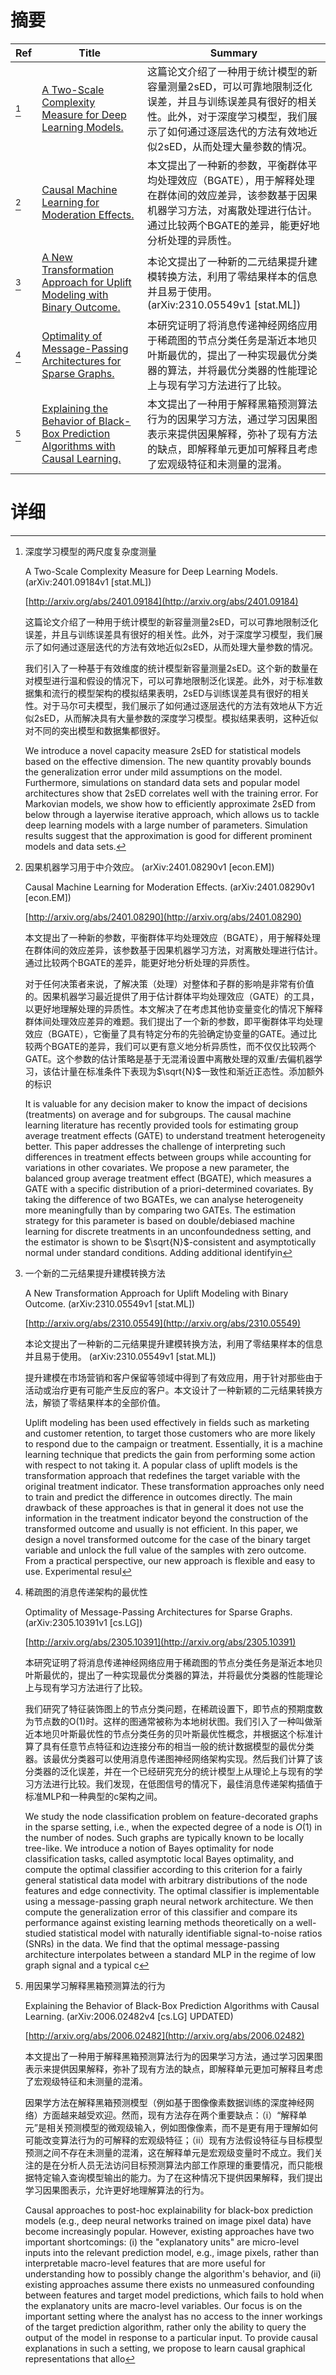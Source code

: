 # 摘要

| Ref | Title | Summary |
| --- | --- | --- |
| [^1] | [A Two-Scale Complexity Measure for Deep Learning Models.](http://arxiv.org/abs/2401.09184) | 这篇论文介绍了一种用于统计模型的新容量测量2sED，可以可靠地限制泛化误差，并且与训练误差具有很好的相关性。此外，对于深度学习模型，我们展示了如何通过逐层迭代的方法有效地近似2sED，从而处理大量参数的情况。 |
| [^2] | [Causal Machine Learning for Moderation Effects.](http://arxiv.org/abs/2401.08290) | 本文提出了一种新的参数，平衡群体平均处理效应（BGATE），用于解释处理在群体间的效应差异，该参数基于因果机器学习方法，对离散处理进行估计。通过比较两个BGATE的差异，能更好地分析处理的异质性。 |
| [^3] | [A New Transformation Approach for Uplift Modeling with Binary Outcome.](http://arxiv.org/abs/2310.05549) | 本论文提出了一种新的二元结果提升建模转换方法，利用了零结果样本的信息并且易于使用。 (arXiv:2310.05549v1 [stat.ML]) |
| [^4] | [Optimality of Message-Passing Architectures for Sparse Graphs.](http://arxiv.org/abs/2305.10391) | 本研究证明了将消息传递神经网络应用于稀疏图的节点分类任务是渐近本地贝叶斯最优的，提出了一种实现最优分类器的算法，并将最优分类器的性能理论上与现有学习方法进行了比较。 |
| [^5] | [Explaining the Behavior of Black-Box Prediction Algorithms with Causal Learning.](http://arxiv.org/abs/2006.02482) | 本文提出了一种用于解释黑箱预测算法行为的因果学习方法，通过学习因果图表示来提供因果解释，弥补了现有方法的缺点，即解释单元更加可解释且考虑了宏观级特征和未测量的混淆。 |

# 详细

[^1]: 深度学习模型的两尺度复杂度测量

    A Two-Scale Complexity Measure for Deep Learning Models. (arXiv:2401.09184v1 [stat.ML])

    [http://arxiv.org/abs/2401.09184](http://arxiv.org/abs/2401.09184)

    这篇论文介绍了一种用于统计模型的新容量测量2sED，可以可靠地限制泛化误差，并且与训练误差具有很好的相关性。此外，对于深度学习模型，我们展示了如何通过逐层迭代的方法有效地近似2sED，从而处理大量参数的情况。

    

    我们引入了一种基于有效维度的统计模型新容量测量2sED。这个新的数量在对模型进行温和假设的情况下，可以可靠地限制泛化误差。此外，对于标准数据集和流行的模型架构的模拟结果表明，2sED与训练误差具有很好的相关性。对于马尔可夫模型，我们展示了如何通过逐层迭代的方法有效地从下方近似2sED，从而解决具有大量参数的深度学习模型。模拟结果表明，这种近似对不同的突出模型和数据集都很好。

    We introduce a novel capacity measure 2sED for statistical models based on the effective dimension. The new quantity provably bounds the generalization error under mild assumptions on the model. Furthermore, simulations on standard data sets and popular model architectures show that 2sED correlates well with the training error. For Markovian models, we show how to efficiently approximate 2sED from below through a layerwise iterative approach, which allows us to tackle deep learning models with a large number of parameters. Simulation results suggest that the approximation is good for different prominent models and data sets.
    
[^2]: 因果机器学习用于中介效应。 (arXiv:2401.08290v1 [econ.EM])

    Causal Machine Learning for Moderation Effects. (arXiv:2401.08290v1 [econ.EM])

    [http://arxiv.org/abs/2401.08290](http://arxiv.org/abs/2401.08290)

    本文提出了一种新的参数，平衡群体平均处理效应（BGATE），用于解释处理在群体间的效应差异，该参数基于因果机器学习方法，对离散处理进行估计。通过比较两个BGATE的差异，能更好地分析处理的异质性。

    

    对于任何决策者来说，了解决策（处理）对整体和子群的影响是非常有价值的。因果机器学习最近提供了用于估计群体平均处理效应（GATE）的工具，以更好地理解处理的异质性。本文解决了在考虑其他协变量变化的情况下解释群体间处理效应差异的难题。我们提出了一个新的参数，即平衡群体平均处理效应（BGATE），它衡量了具有特定分布的先验确定协变量的GATE。通过比较两个BGATE的差异，我们可以更有意义地分析异质性，而不仅仅比较两个GATE。这个参数的估计策略是基于无混淆设置中离散处理的双重/去偏机器学习，该估计量在标准条件下表现为$\sqrt{N}$一致性和渐近正态性。添加额外的标识

    It is valuable for any decision maker to know the impact of decisions (treatments) on average and for subgroups. The causal machine learning literature has recently provided tools for estimating group average treatment effects (GATE) to understand treatment heterogeneity better. This paper addresses the challenge of interpreting such differences in treatment effects between groups while accounting for variations in other covariates. We propose a new parameter, the balanced group average treatment effect (BGATE), which measures a GATE with a specific distribution of a priori-determined covariates. By taking the difference of two BGATEs, we can analyse heterogeneity more meaningfully than by comparing two GATEs. The estimation strategy for this parameter is based on double/debiased machine learning for discrete treatments in an unconfoundedness setting, and the estimator is shown to be $\sqrt{N}$-consistent and asymptotically normal under standard conditions. Adding additional identifyin
    
[^3]: 一个新的二元结果提升建模转换方法

    A New Transformation Approach for Uplift Modeling with Binary Outcome. (arXiv:2310.05549v1 [stat.ML])

    [http://arxiv.org/abs/2310.05549](http://arxiv.org/abs/2310.05549)

    本论文提出了一种新的二元结果提升建模转换方法，利用了零结果样本的信息并且易于使用。 (arXiv:2310.05549v1 [stat.ML])

    

    提升建模在市场营销和客户保留等领域中得到了有效应用，用于针对那些由于活动或治疗更有可能产生反应的客户。本文设计了一种新颖的二元结果转换方法，解锁了零结果样本的全部价值。

    Uplift modeling has been used effectively in fields such as marketing and customer retention, to target those customers who are more likely to respond due to the campaign or treatment. Essentially, it is a machine learning technique that predicts the gain from performing some action with respect to not taking it. A popular class of uplift models is the transformation approach that redefines the target variable with the original treatment indicator. These transformation approaches only need to train and predict the difference in outcomes directly. The main drawback of these approaches is that in general it does not use the information in the treatment indicator beyond the construction of the transformed outcome and usually is not efficient. In this paper, we design a novel transformed outcome for the case of the binary target variable and unlock the full value of the samples with zero outcome. From a practical perspective, our new approach is flexible and easy to use. Experimental resul
    
[^4]: 稀疏图的消息传递架构的最优性

    Optimality of Message-Passing Architectures for Sparse Graphs. (arXiv:2305.10391v1 [cs.LG])

    [http://arxiv.org/abs/2305.10391](http://arxiv.org/abs/2305.10391)

    本研究证明了将消息传递神经网络应用于稀疏图的节点分类任务是渐近本地贝叶斯最优的，提出了一种实现最优分类器的算法，并将最优分类器的性能理论上与现有学习方法进行了比较。

    

    我们研究了特征装饰图上的节点分类问题，在稀疏设置下，即节点的预期度数为节点数的O(1)时。这样的图通常被称为本地树状图。我们引入了一种叫做渐近本地贝叶斯最优性的节点分类任务的贝叶斯最优性概念，并根据这个标准计算了具有任意节点特征和边连接分布的相当一般的统计数据模型的最优分类器。该最优分类器可以使用消息传递图神经网络架构实现。然后我们计算了该分类器的泛化误差，并在一个已经研究充分的统计模型上从理论上与现有的学习方法进行比较。我们发现，在低图信号的情况下，最佳消息传递架构插值于标准MLP和一种典型的c架构之间。

    We study the node classification problem on feature-decorated graphs in the sparse setting, i.e., when the expected degree of a node is $O(1)$ in the number of nodes. Such graphs are typically known to be locally tree-like. We introduce a notion of Bayes optimality for node classification tasks, called asymptotic local Bayes optimality, and compute the optimal classifier according to this criterion for a fairly general statistical data model with arbitrary distributions of the node features and edge connectivity. The optimal classifier is implementable using a message-passing graph neural network architecture. We then compute the generalization error of this classifier and compare its performance against existing learning methods theoretically on a well-studied statistical model with naturally identifiable signal-to-noise ratios (SNRs) in the data. We find that the optimal message-passing architecture interpolates between a standard MLP in the regime of low graph signal and a typical c
    
[^5]: 用因果学习解释黑箱预测算法的行为

    Explaining the Behavior of Black-Box Prediction Algorithms with Causal Learning. (arXiv:2006.02482v4 [cs.LG] UPDATED)

    [http://arxiv.org/abs/2006.02482](http://arxiv.org/abs/2006.02482)

    本文提出了一种用于解释黑箱预测算法行为的因果学习方法，通过学习因果图表示来提供因果解释，弥补了现有方法的缺点，即解释单元更加可解释且考虑了宏观级特征和未测量的混淆。

    

    因果学方法在解释黑箱预测模型（例如基于图像像素数据训练的深度神经网络）方面越来越受欢迎。然而，现有方法存在两个重要缺点：（i）“解释单元”是相关预测模型的微观级输入，例如图像像素，而不是更有用于理解如何可能改变算法行为的可解释的宏观级特征；（ii）现有方法假设特征与目标模型预测之间不存在未测量的混淆，这在解释单元是宏观级变量时不成立。我们关注的是在分析人员无法访问目标预测算法内部工作原理的重要情况，而只能根据特定输入查询模型输出的能力。为了在这种情况下提供因果解释，我们提出学习因果图表示，允许更好地理解算法的行为。

    Causal approaches to post-hoc explainability for black-box prediction models (e.g., deep neural networks trained on image pixel data) have become increasingly popular. However, existing approaches have two important shortcomings: (i) the "explanatory units" are micro-level inputs into the relevant prediction model, e.g., image pixels, rather than interpretable macro-level features that are more useful for understanding how to possibly change the algorithm's behavior, and (ii) existing approaches assume there exists no unmeasured confounding between features and target model predictions, which fails to hold when the explanatory units are macro-level variables. Our focus is on the important setting where the analyst has no access to the inner workings of the target prediction algorithm, rather only the ability to query the output of the model in response to a particular input. To provide causal explanations in such a setting, we propose to learn causal graphical representations that allo
    


